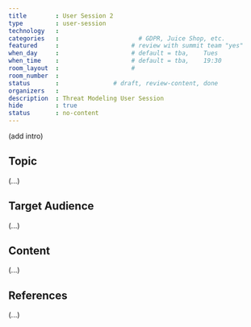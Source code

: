 ```yaml
---
title        : User Session 2
type         : user-session
technology   :
categories   :                      # GDPR, Juice Shop, etc.
featured     :                    # review with summit team "yes"
when_day     :                    # default = tba,    Tues
when_time    :                    # default = tba,    19:30
room_layout  :                    #
room_number  :
status       :               # draft, review-content, done
organizers   :
description  : Threat Modeling User Session
hide         : true
status       : no-content
---
```


(add intro)

## Topic

(...)

## Target Audience

(...)

## Content

(...)

## References

(...)
